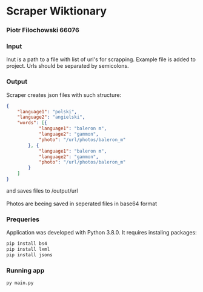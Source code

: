 # Scraper Wiktionary
### Piotr Filochowski 66076

### Input
Inut is a path to a file with list of url's for scrapping. Example file is added to project.
Urls should be separated by semicolons.

### Output
Scraper creates json files with such structure:

```json
{
	"language1": "polski",
	"language2": "angielski",
	"words": [{
			"language1": "baleron m",
			"language2": "gammon",
			"photo": "/url/photos/baleron_m"
		}, {
			"language1": "baleron m",
			"language2": "gammon",
			"photo": "/url/photos/baleron_m"
		}
	]
}
```
and saves files to /output/url<br></br>
Photos are beeing saved in seperated files in base64 format

### Prequeries
Application was developed with Python 3.8.0. It requires instaling packages:

```sh
pip install bs4
pip install lxml
pip install jsons
```

### Running app

```sh
py main.py
```